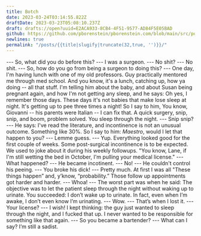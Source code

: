 ```yaml
---
title: Botch
date: 2023-03-24T03:14:55.822Z
draftDate: 2023-03-23T05:08:10.237Z
draft: drafts://open?uuid=E2ACA933-8CB4-4F51-9577-AD84F5E05BAD
github: https://github.com/pborenstein/pborenstein.com/blob/main/src/posts/e2aca933-8cb4-4f51-9577-ad84f5e05bad.md
newlines: true
permalink: "/posts/{{title|slugify|truncate(32,true, '')}}/"
---
```

--- So, what did you do before this?
--- I was a surgeon. 
--- No shit?
--- No shit.
--- So, how do you go from being a surgeon to doing this?
--- One day, I'm having lunch with one of my old professors. Guy practically mentored me through med school. And you know, it's a lunch, catching up, how ya doing -- all that stuff. I'm telling him about the baby, and about Susan being pregnant again, and how I'm not getting any sleep, and he says: Oh yes, I remember those days. These days it's not babies that make lose sleep at night. It's getting up to pee three times a night! So I say to him, You know, Giovanni -- his parents were Italian -- I can fix that. A quick surgery, snip, snip, and boom, problem solved. You sleep through the night.
--- Snip snip?
--- He says: I've read the literature, and incontinence is not an unusual outcome. Something like 30%. So I say to him: _Maestro_, would I let that happen to you?
--- Lemme guess. 
--- Yup. Everything looked good for the first couple of weeks. Some post-surgical incontinence is to be expected. We used to joke about it during his weekly followups. "You know, Lane, if I'm still wetting the bed in October, I'm pulling your medical license."
--- What happened?
--- He became incotinent.
--- No!
--- He couldn't control his peeing. 
--- You broke his dick!
--- Pretty much. At first I was all "These things happen” and, y’know, “probability.” Those follow up appointments got harder and harder.
---  Whoa!
--- The worst part was when he said: The objective was to let the patient sleep through the night without waking up to urinate. You succeeded: I don’t wake up to urinate. In fact, even when I’m awake, I don’t even know I’m urinating.
--- Wow.
--- That’s when I lost it. 
--- Your license?
--- I wish! I kept thinking: the guy just wanted to sleep through the night, and I fucked that up. I never wanted to be responsible for something like that again.
--- So you became a bartender?
--- What can I say? I’m still a sadist.
